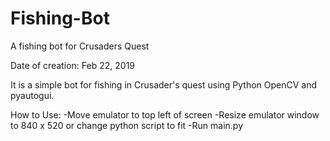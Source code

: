 # Fishing-Bot
A fishing bot for Crusaders Quest 

Date of creation: Feb 22, 2019 

It is a simple bot for fishing in Crusader's quest using Python OpenCV and pyautogui. 

How to Use: 
-Move emulator to top left of screen 
-Resize emulator window to 840 x 520 or change python script to fit
-Run main.py
